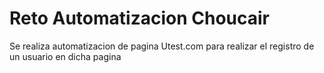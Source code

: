 # Reto Automatizacion Choucair
Se realiza automatizacion de pagina Utest.com para realizar el registro de un usuario en dicha pagina

